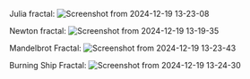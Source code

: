 Julia fractal:
![Screenshot from 2024-12-19 13-23-08](https://github.com/user-attachments/assets/a15d0dd9-a323-47d5-ac49-3fb1c659a83b)

Newton fractal:
![Screenshot from 2024-12-19 13-19-35](https://github.com/user-attachments/assets/1730ffd2-8dcf-46cd-a661-c70ca9db01f2)

Mandelbrot Fractal:
![Screenshot from 2024-12-19 13-23-43](https://github.com/user-attachments/assets/7b29a593-c7f2-4c12-99ae-43a149a988c0)

Burning Ship Fractal:
![Screenshot from 2024-12-19 13-24-30](https://github.com/user-attachments/assets/c1d00055-c35d-4d10-99e8-0d4149e2aba2)
